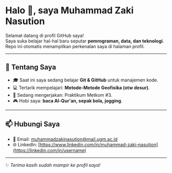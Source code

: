 # Halo 👋, saya Muhammad Zaki Nasution

Selamat datang di profil GitHub saya!  
Saya suka belajar hal-hal baru seputar **pemrograman, data, dan teknologi**.  
Repo ini otomatis menampilkan perkenalan saya di halaman profil.

---

## 🔎 Tentang Saya
- 🎓 Saat ini saya sedang belajar **Git & GitHub** untuk manajemen kode.  
- 💻 Tertarik mempelajari: **Metode-Metode Geofisika (otw desur)**.  
- 🚀 Sedang mengerjakan: Praktikum Metkom #3.  
- 🎮 Hobi saya: **baca Al-Qur'an, sepak bola, jogging**.  

---

## 📫 Hubungi Saya
- 📧 Email: muhammadzakinasution@mail.ugm.ac.id  
- 🌐 LinkedIn: [https://www.linkedin.com/in/muhammad-zaki-nasution](https://linkedin.com/in/username)  

---

✨ *Terima kasih sudah mampir ke profil saya!*
